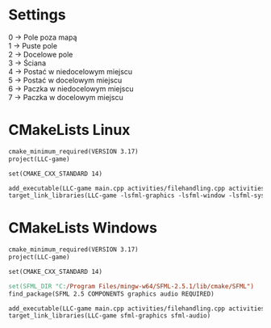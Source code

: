 # Settings
0 -> Pole poza mapą\
1 -> Puste pole\
2 -> Docelowe pole\
3 -> Ściana\
4 -> Postać w niedocelowym miejscu\
5 -> Postać w docelowym miejscu\
6 -> Paczka w niedocelowym miejscu\
7 -> Paczka w docelowym miejscu


# CMakeLists Linux
```makefile
cmake_minimum_required(VERSION 3.17)
project(LLC-game)

set(CMAKE_CXX_STANDARD 14)

add_executable(LLC-game main.cpp activities/filehandling.cpp activities/filehandling.h activities/worldrender.cpp activities/worldrender.h activities/homescreen.cpp activities/homescreen.h activities/movement.cpp activities/movement.h)
target_link_libraries(LLC-game -lsfml-graphics -lsfml-window -lsfml-system)
```
# CMakeLists Windows
```makefile
cmake_minimum_required(VERSION 3.17)
project(LLC-game)

set(CMAKE_CXX_STANDARD 14)

set(SFML_DIR "C:/Program Files/mingw-w64/SFML-2.5.1/lib/cmake/SFML")
find_package(SFML 2.5 COMPONENTS graphics audio REQUIRED)

add_executable(LLC-game main.cpp activities/filehandling.cpp activities/filehandling.h activities/worldrender.cpp activities/worldrender.h activities/homescreen.cpp activities/homescreen.h activities/movement.cpp activities/movement.h activities/alert.cpp activities/alert.h)
target_link_libraries(LLC-game sfml-graphics sfml-audio)
```
